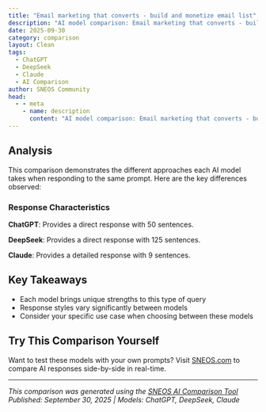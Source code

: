 ```yaml
---
title: "Email marketing that converts - build and monetize email list"
description: "AI model comparison: Email marketing that converts - build and monetize email list..."
date: 2025-09-30
category: comparison
layout: Clean
tags:
  - ChatGPT
  - DeepSeek
  - Claude
  - AI Comparison
author: SNEOS Community
head:
  - - meta
    - name: description
      content: "AI model comparison: Email marketing that converts - build and monetize email list..."
---
```


<ChatComparison
  title="Email marketing that converts - build and monetize email list"
  prompt="Email marketing that converts - build and monetize email list"
  :responses='{"ChatGPT": "Certainly! Here\u2019s a comprehensive guide on **email marketing that converts** and how to build and monetize your email list effectively:\n\n---\n\n## Email Marketing That Converts: Build and Monetize Your Email List\n\n### 1. Understanding Email Marketing that Converts\nEmail marketing conversion means turning your subscribers into paying customers, loyal fans, or active participants in your business goals. High-converting emails provide value, resonate with your audience, and prompt action.\n\n### 2. Building Your Email List\n\n#### a. Create a Valuable Lead Magnet\n- Offer something valuable for free in exchange for an email address.\n- Examples: eBooks, checklists, templates, discounts, webinars, mini-courses.\n \n#### b. Use High-Converting Sign-Up Forms\n- Place forms in high-visibility areas: homepage, blog posts, pop-ups, footer.\n- Keep forms simple\u2014name and email are often enough.\n\n#### c. Segment Your Audience from the Start\n- Ask relevant questions during sign-up to tailor future emails.\n- Segmentation improves personalization and conversion.\n\n#### d. Promote Your Sign-Up Offer\n- Share on social media, paid ads, collaborations, and guest posts.\n- Ensure messaging clearly states the benefit of subscribing.\n\n---\n\n### 3. Crafting Emails that Convert\n\n#### a. Personalize Your Emails\n- Use the subscriber\u2019s name and relevant product/service recommendations.\n \n#### b. Write Compelling Subject Lines\n- Keep them clear, intriguing, and focused on value.\n- Avoid spammy words to improve open rates.\n\n#### c. Provide Value in Every Email\n- Share useful content, tips, stories, or exclusive insights.\n- Build trust before asking for a sale.\n\n#### d. Use a Clear Call-to-Action (CTA)\n- Be direct about what you want the reader to do next.\n- Use buttons or bold links for CTAs.\n\n#### e. Mobile Optimize Your Emails\n- Ensure readability and functionality on all devices.\n\n---\n\n### 4. Monetizing Your Email List\n\n#### a. Promote Your Own Products/Services\n- Launch email-exclusive offers or early-bird sales.\n \n#### b. Affiliate Marketing\n- Recommend relevant third-party products for a commission.\n \n#### c. Sponsored Emails or Partnerships\n- Partner with brands for sponsored content or promotions.\n \n#### d. Upselling and Cross-Selling\n- Suggest related products or upgrades after a purchase.\n\n#### e. Create Paid Membership or Premium Content\n- Offer exclusive content, courses, or communities behind a paywall.\n\n---\n\n### 5. Best Practices for Long-Term Success\n\n- **Consistency:** Send emails regularly but avoid spamming.\n- **Test and Optimize:** A/B test subject lines, content, and send times.\n- **Clean Your List:** Remove inactive subscribers periodically.\n- **Compliance:** Follow CAN-SPAM, GDPR, and other email regulations.\n- **Analyze Metrics:** Track open rates, click-through rates, and conversions.\n\n---\n\nIf you\u0027d like, I can help you draft a welcome email series or create specific templates for sales emails. Just let me know!", "DeepSeek": "Of course. This is the core of building a sustainable online business. Here is a comprehensive guide to building and monetizing an email list that actually converts.\n\n---\n\n### **Part 1: The Foundation - Building a High-Quality List**\n\nA small, engaged list is infinitely more valuable than a large, disinterested one. Quality over quantity is the rule.\n\n#### **A) The Mindset Shift: Permission \u0026 Value**\nForget \u0022email blasts.\u0022 Think of your email list as a **community of subscribers who have given you permission to deliver value to their inbox.** Your goal is to become a welcome guest, not spam.\n\n#### **B) The Essential Tool: An Email Service Provider (ESP)**\nYou cannot do this manually. An ESP automates everything.\n* **Beginner/Freemium:** Mailchimp, MailerLite, ConvertKit (highly recommended for creators).\n* **Mid-Level:** ActiveCampaign, AWeber, GetResponse.\n* **Advanced:** Keap, HubSpot, Drip.\n\n#### **C) The Magnet: Your Lead Generator (Lead Magnet)**\nThis is the bribe you offer in exchange for an email address. It must be **high-value and solve a specific problem.**\n\n* **Types of Lead Magnets:**\n * **Cheat Sheet/Quick Guide:** A one-page PDF with actionable tips.\n * **eBook/Short Report:** A deeper dive into a topic.\n * **Checklist or Template:** Saves your audience time and effort (e.g., \u0022Social Media Content Checklist,\u0022 \u0022Project Proposal Template\u0022).\n * **Video Training/Webinar:** A short series of videos solving a core problem.\n * **Discount Code/VIP Access:** Works well for e-commerce.\n * **Quiz or Assessment:** \u0022Discover your [archetype]!\u0022 with results delivered via email.\n * **Resource Library:** A password-protected page of your best tools and links.\n\n* **Crucial Rule:** Your lead magnet must be directly relevant to the content you promote later. If you give away a \u0022Vegan Recipes\u0022 guide, your list will expect vegan content, not stock market tips.\n\n#### **D) The Capture Point: Your Signup Form**\nPlace your forms strategically where your audience can see them.\n\n* **Opt-in Forms:** On your website\u0027s sidebar, footer, and, most importantly, **within relevant blog posts.**\n* **Pop-ups/Lightboxes:** Highly effective but use them wisely. Use exit-intent pop-ups (triggers when a user is about to leave) or timed pop-ups (after they\u0027ve scrolled 50% of the page).\n* **Landing Pages:** A dedicated page with no navigation, solely focused on convincing the visitor to sign up for your lead magnet.\n* **Content Upgrades:** A specific, hyper-relevant lead magnet mentioned within a blog post. (e.g., In a post about \u002210 Email Subject Lines,\u0022 the upgrade is a \u0022Swipe File of 50 Proven Subject Lines\u0022).\n\n---\n\n### **Part 2: The Conversion Engine - Nurturing Your List**\n\nThis is where the magic happens. Getting the email is just the first date.\n\n#### **A) The Welcome Sequence (The Most Important Emails You\u0027ll Write)**\nThis is an automated series of 3-5 emails sent over the first few days after someone subscribes.\n\n1. **Email 1 (Immediate):** Deliver the lead magnet. Reiterate its value. Set expectations (\u0022You\u0027ll hear from me every Tuesday...\u0022).\n2. **Email 2 (Day 2):** Share your story and mission. Why did you start this? Build a human connection.\n3. **Email 3 (Day 4):** Provide more free value\u2014a bonus tip, a link to a popular blog post, or a helpful resource.\n4. **Email 4 (Day 6):** Your first, soft \u0022ask.\u0022 This could be to follow you on social media, reply to the email with a question, or a low-ticket offer (see monetization below).\n\n#### **B) The Ongoing Newsletter (Building Trust \u0026 Authority)**\nYour regular emails should follow the **80/20 Rule:** 80% pure value, 20% promotion.\n\n* **Provide Value:** Educate, entertain, inspire. Share stories, insights, industry news, and curated links.\n* **Be Consistent:** Send on a reliable schedule (e.g., every Tuesday at 10 AM). Consistency builds trust and expectation.\n* **Write Like a Human:** Use a conversational tone. Ask questions. Encourage replies.\n\n#### **C) Segmentation \u0026 Personalization**\nTreating your entire list the same is a missed opportunity. Segment your list to send more relevant messages.\n\n* **How to Segment:**\n * By Interest (based on which lead magnet they downloaded).\n * By Engagement (who opens/clicks your emails regularly?).\n * By Purchase History (customers vs. non-customers).\n* **Example:** If you have a gardening list, you could segment into \u0022Vegetable Gardeners\u0022 and \u0022Flower Gardeners\u0022 and send them different content and product recommendations.\n\n---\n\n### **Part 3: The Monetization - Turning Subscribers into Customers**\n\nMonetization is a natural result of providing consistent value. You\u0027ve built the trust; now you can make the offer.\n\n#### **A) The Direct Monetization Ladder**\nStart small and work your way up.\n\n1. **Low-Ticket Offers ($10 - $50):**\n * A more advanced digital product (e.g., a premium template, a short paid course, an in-depth guide).\n * Perfect for the welcome sequence. It converts cold leads into paying customers, building initial trust.\n2. **Mid-Ticket Offers ($100 - $500):**\n * Your core digital product (e.g., a comprehensive online course, a detailed ebook, a membership site).\n * This is your bread and butter. Promote it consistently to your engaged segments.\n3. **High-Ticket Offers ($1,000\u002B):**\n * Coaching, consulting, mastermind groups, or high-end software.\n * Best promoted through a dedicated email sequence or a webinar to a highly engaged segment of your list.\n\n#### **B) Indirect Monetization**\n\n* **Affiliate Marketing:** Recommend products and services you genuinely use and love. Include affiliate links in your emails and reviews. This is one of the easiest ways to start monetizing.\n* **Sponsorships:** As your list grows, you can sell ad space in your newsletter. The value is based on your list size and open rates.\n\n---\n\n### **The Golden Rules for Email Marketing That Converts**\n\n1. **The Subject Line is King:** It\u0027s the sole determinant of whether your email gets opened. Be curious, benefit-driven, or personal. Avoid spammy words. A/B test them!\n2. **Mobile-First Design:** Over 50% of emails are opened on mobile. Keep your emails clean, with a single column and large, tappable buttons.\n3. **One Clear Call-to-Action (CTA):** Every email should have one primary goal. Don\u0027t confuse your reader with multiple links and buttons. Make it obvious what you want them to do.\n4. **Track Your Metrics:**\n * **Open Rate:** Are your subject lines working? (Avg: 20-30%)\n * **Click-Through Rate (CTR):** Is your content compelling people to act? (Avg: 2-5%)\n * **Unsubscribe Rate:** Are you meeting expectations? (A healthy rate is \u003C0.5%)\n * **Conversion Rate:** The most important\u2014what percentage are buying?\n5. **Clean Your List Regularly:** Inactive subscribers hurt your deliverability. Remove people who haven\u0027t opened an email in 6-12 months, or run a re-engagement campaign first.\n\n### **Sample Monetization Funnel**\n\n* **Lead Magnet:** \u00225-Day Get Started with Keto Guide\u0022\n* **Welcome Sequence:**\n * **Day 1:** Deliver the guide.\n * **Day 3:** Email with a personal story and 3 easy keto recipes.\n * **Day 5:** Soft pitch for your **$17 \u0022Keto Smoothie Recipe eBook.\u0022** (Low-Ticket Offer)\n* **Ongoing Newsletter:**\n * Weekly tips, success stories, and meal ideas.\n * Occasionally include an affiliate link to a keto-friendly sweetener you love.\n* **Segmented Campaign:**\n * For those who bought the smoothie ebook, send a series of emails about meal planning, culminating in an offer for your **$197 \u0022Keto Transformation Course.\u0022** (Mid-Ticket Offer)\n * For your most engaged subscribers, offer a **$499 \u00221-on-1 Keto Coaching Session.\u0022** (High-Ticket Offer)\n\nBy following this value-first framework, you will build a loyal audience that trusts your recommendations and is happy to buy from you, turning your email list into a predictable and profitable asset.", "Claude": "# Email Marketing That Converts: Building \u0026 Monetizing Your List\n\n## \uD83C\uDFAF Phase 1: Foundation \u0026 List Building\n\n### Choose Your Email Platform\n**Recommended platforms:**\n- **Mailchimp** (free up to 2,000 subscribers)\n- **ConvertKit** (creator-focused)\n- **ActiveCampaign** (advanced automation)\n- **Beehiiv** (newsletter-focused)\n\n### Create Irresistible Lead Magnets\n**High-converting options:**\n- **Checklists/Templates** (quick wins)\n- **Free courses** (email series)\n- **Resource libraries** (PDFs, tools)\n- **Exclusive content** (behind-the-scenes)\n- **Discounts/Coupons** (for e-commerce)\n\n### Optimize Signup Forms\n**Best practices:**\n- **Above-fold placement**\n- **Exit-intent popups**\n- **Content upgrades** (relevant to each post)\n- **Social proof** (\u0022Join 10,000\u002B subscribers\u0022)\n- **Clear value proposition**\n\n## \uD83D\uDCE7 Phase 2: Content Strategy That Engages\n\n### Welcome Series (Days 1-7)\n\u0060\u0060\u0060\nDay 1: Welcome \u002B deliver lead magnet\nDay 2: Your story/mission\nDay 3: Best content/resources\nDay 4: Social proof/testimonials\nDay 5: Behind the scenes\nDay 6: Community/engagement\nDay 7: Soft pitch/next steps\n\u0060\u0060\u0060\n\n### Email Types That Convert\n1. **Educational content** (80% of emails)\n2. **Personal stories**\n3. **Case studies**\n4. **Curated resources**\n5. **Promotional content** (20% of emails)\n\n### Subject Line Formulas\n- **Curiosity**: \u0022The mistake 90% of beginners make\u0022\n- **Urgency**: \u002224 hours left\u0022\n- **Personal**: \u0022A quick favor?\u0022\n- **Benefit-driven**: \u0022Double your opens with this trick\u0022\n- **Question**: \u0022Ready to 10x your results?\u0022\n\n## \uD83D\uDD25 Phase 3: Monetization Strategies\n\n### Direct Monetization\n**Your own products:**\n- **Digital courses** ($97-$2,997)\n- **Coaching programs** ($500-$5,000\u002B)\n- **Templates/Tools** ($19-$197)\n- **Membership sites** ($29-$97/month)\n- **Physical products**\n\n### Affiliate Marketing\n**Best practices:**\n- **Only promote what you use**\n- **Honest reviews/tutorials**\n- **Bonus packages** for your audience\n- **Seasonal promotions**\n- **Email-exclusive deals**\n\n### Sponsored Content\n**Requirements:**\n- **1,000\u002B engaged subscribers** minimum\n- **Relevant audience** to sponsor\n- **$0.50-$2 per subscriber** typical rates\n- **Clear disclosure** required\n\n## \uD83D\uDCCA Phase 4: Optimization \u0026 Growth\n\n### Key Metrics to Track\n- **Open rate**: 25-35% (good)\n- **Click rate**: 3-5% (good)\n- **Unsubscribe rate**: \u003C0.5%\n- **Revenue per email**: Varies by niche\n- **List growth rate**: 2-5% monthly\n\n### A/B Testing Elements\n- **Subject lines**\n- **Send times**\n- **Email length**\n- **Call-to-action buttons**\n- **Personalization**\n\n### Advanced Strategies\n**Segmentation:**\n\u0060\u0060\u0060\n- New subscribers\n- Engaged subscribers\n- Purchasers\n- Non-opens (re-engagement)\n- Interest-based segments\n\u0060\u0060\u0060\n\n**Automation sequences:**\n- **Welcome series**\n- **Product launch sequence**\n- **Re-engagement campaigns**\n- **Post-purchase follow-up**\n- **Abandoned cart recovery**\n\n## \uD83D\uDCB0 Monetization Timeline \u0026 Goals\n\n### Month 1-3: Foundation\n- Build lead magnet\n- Set up welcome series\n- Reach 500\u002B subscribers\n- Focus on engagement\n\n### Month 4-6: Growth\n- Launch first paid offer\n- Implement affiliate strategy\n- Reach 1,500\u002B subscribers\n- $500-1,500/month revenue goal\n\n### Month 7-12: Scale\n- Advanced segmentation\n- Multiple product lines\n- 5,000\u002B subscribers\n- $2,000-"}' 
  published-date="17:02"
/>

## Analysis

This comparison demonstrates the different approaches each AI model takes when responding to the same prompt. Here are the key differences observed:

### Response Characteristics

**ChatGPT**: Provides a direct response with 50 sentences. 

**DeepSeek**: Provides a direct response with 125 sentences. 

**Claude**: Provides a detailed response with 9 sentences. 

## Key Takeaways

- Each model brings unique strengths to this type of query
- Response styles vary significantly between models
- Consider your specific use case when choosing between these models

## Try This Comparison Yourself

Want to test these models with your own prompts? Visit [SNEOS.com](https://sneos.com) to compare AI responses side-by-side in real-time.

---

*This comparison was generated using the [SNEOS AI Comparison Tool](https://sneos.com)*
*Published: September 30, 2025 | Models: ChatGPT, DeepSeek, Claude*
